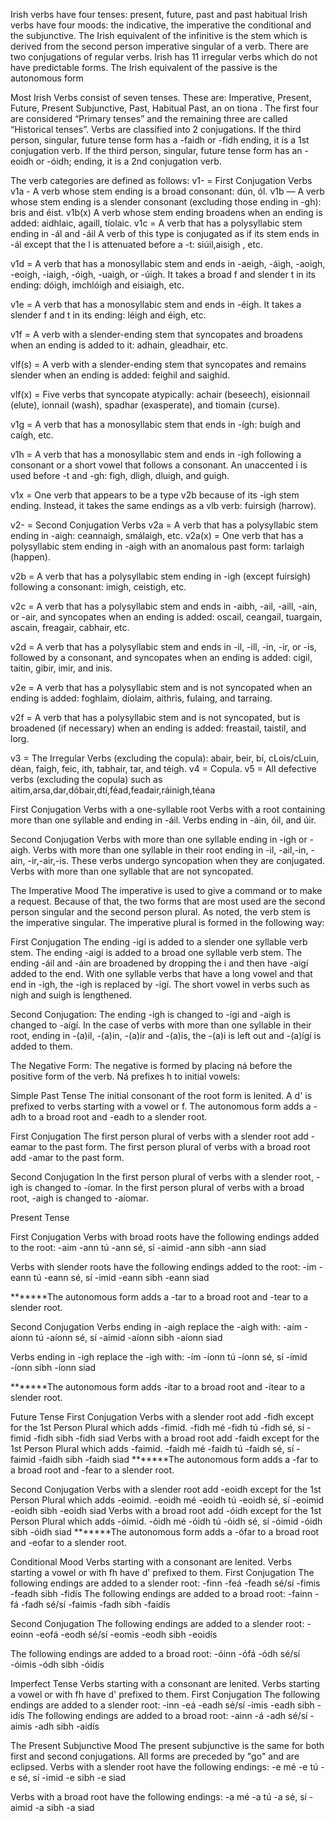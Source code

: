Irish verbs have four tenses: present, future, past and past habitual
Irish verbs have four moods: the indicative, the imperative the conditional and the subjunctive.
The Irish equivalent of the infinitive is the stem which is derived from the second person imperative singular of a verb.
There are two conjugations of regular verbs.
Irish has 11 irregular verbs which do not have predictable forms.
The Irish equivalent of the passive is the autonomous form

Most Irish Verbs consist of seven tenses. These are:
Imperative, Present, Future, Present Subjunctive, Past, Habitual Past, an on tiona .
The first four are considered “Primary tenses” and the remaining three are called “Historical tenses”.
Verbs are classified into 2 conjugations. If the third person, singular, future tense form has a -faidh or -fidh ending, it is a 1st conjugation verb. If the third person, singular, future tense form has an -eoidh or -óidh; ending, it is a 2nd conjugation verb.

The verb categories are defined as follows:
v1- = First Conjugation Verbs
v1a - A verb whose stem ending is a broad consonant:
dún, ól.
v1b — A verb whose stem ending is a slender consonant
(excluding those ending in -gh): bris and éist.	
v1b(x) A verb whose stem ending broadens when an ending is added: aidhlaic, agaill, tíolaic.
v1c = A verb that has a polysyllabic stem ending in -ál and -áil
A verb of this type is conjugated as if its stem ends in -ál except that the l is attenuated before a -t: siúil,aisigh , etc.

v1d = A verb that has a monosyllabic stem and ends in
-aeigh, -áigh, -aoigh, -eoigh, -iaigh, -óigh,
-uaigh, or -úigh. It takes a broad f and
slender t in its ending:
dóigh, imchlóigh and eisiaigh, etc.

v1e = A verb that has a monosyllabic stem and ends in -éigh.
It takes a slender f and t in its ending:
léigh and éigh, etc.

v1f = A verb with a slender-ending stem that syncopates and broadens when an ending is added to it: adhain, gleadhair, etc.

vlf(s) = A verb with a slender-ending stem that syncopates and remains slender when an ending is added: feighil and saighid.

vlf(x) = Five verbs that syncopate atypically:
achair (beseech), eisionnail (elute), ionnail (wash), spadhar (exasperate), and tiomain (curse).

v1g = A verb that has a monosyllabic stem that ends in -ígh:
buígh and caígh, etc.

v1h = A verb that has a monosyllabic stem and ends in -igh following a consonant or a short vowel that follows a consonant. An unaccented i is used before -t and -gh:
figh, dligh, dluigh, and guigh.

v1x = One verb that appears to be a type v2b because of its -igh stem ending. Instead, it takes the same endings as a vlb verb: fuirsigh (harrow).

v2- = Second Conjugation Verbs
v2a = A verb that has a polysyllabic stem ending in -aigh:
ceannaigh, smálaigh, etc.
v2a(x) = One verb that has a polysyllabic stem ending in -aigh with an anomalous past form: tarlaigh (happen).

v2b = A verb that has a polysyllabic stem ending in -igh
(except fuirsigh) following a consonant:
imigh, ceistigh, etc.

v2c = A verb that has a polysyllabic stem and ends in -aibh, -ail, -aill, -ain, or -air,
and syncopates when an ending is added:
oscail, ceangail, tuargain, ascain, freagair, cabhair, etc.

v2d = A verb that has a polysyllabic stem and ends in -il, -ill, -in, -ir, or -is, followed by a consonant, and syncopates when an ending is added:
cigil, taitin, gibir, imir, and inis.

v2e = A verb that has a polysyllabic stem and is not syncopated
when an ending is added:
foghlaim, díolaim, aithris, fulaing, and tarraing.

v2f = A verb that has a polysyllabic stem and is not syncopated,
but is broadened (if necessary) when an ending is added: freastail, taistil, and lorg.

v3 = The Irregular Verbs (excluding the copula):
abair, beir, bí, cLois/cLuin, déan, faigh,
feic, ith, tabhair, tar, and téigh.
v4 = Copula.
v5 = All defective verbs (excluding the copula) such as
aitim,arsa,dar,dóbair,dtí,féad,feadair,ráinigh,téana





First Conjugation
Verbs with a one-syllable root
Verbs with a root containing more than one syllable and ending in -áil.
Verbs ending in -áin, óil, and úir.

Second Conjugation
Verbs with more than one syllable ending in -igh or -aigh.
Verbs with more than one syllable in their root ending in -il, -ail,-in, -ain, -ir,-air,-is. These verbs undergo syncopation when they are conjugated.
Verbs with more than one syllable that are not syncopated.


The Imperative Mood
The imperative is used to give a command or to make a request. 
Because of that, the two forms that are most used are the second person singular and the second person plural.
As noted, the verb stem is the imperative singular.
The imperative plural is formed in the following way:

First Conjugation
The ending -igí is added to a slender one syllable verb stem.
The ending -aigí is added to a broad one syllable verb stem.
The ending -áil and -áin are broadened by dropping the i and then have -aigí added to the end.
With one syllable verbs that have a long vowel and that end in -igh, the -igh is replaced by -igí.
The short vowel in verbs such as nigh and suigh is lengthened.

Second Conjugation:
The ending -igh is changed to -ígi and -aigh is changed to -aígí.
In the case of verbs with more than one syllable in their root, ending in -(a)il, -(a)in, -(a)ir and -(a)is, the -(a)i is left out and -(a)ígí is added to them.


The Negative Form:
The negative is formed by placing ná before the positive form of the verb. Ná prefixes h to initial vowels:

Simple Past Tense
The initial consonant of the root form is lenited.
A d' is prefixed to verbs starting with a vowel or f.
The autonomous form adds a -adh to a broad root and -eadh to a slender root.

First Conjugation
The first person plural of verbs with a slender root add -eamar to the past form.
The first person plural of verbs with a broad root add -amar to the past form.

Second Conjugation
In the first person plural of verbs with a slender root, -igh is changed to -íomar.
In the first person plural of verbs with a broad root, -aigh is changed to -aíomar.


Present Tense

First Conjugation
Verbs with broad roots have the following endings added to the root:
-aim
-ann tú
-ann sé, sí
-aimid
-ann sibh
-ann siad

Verbs with slender roots have the following endings added to the root:
-im
-eann tú
-eann sé, sí
-imid
-eann sibh
-eann siad

*******The autonomous form adds a -tar to a broad root and -tear to a slender root.

Second Conjugation
Verbs ending in -aigh replace the -aigh with:
-aím
-aíonn tú
-aíonn  sé, sí
-aímid
-aíonn  sibh
-aíonn  siad

Verbs ending in -igh replace the -igh with:
-ím
-íonn tú
-íonn  sé, sí
-ímid
-íonn  sibh
-íonn  siad
 
*******The autonomous form adds -ítar to a broad root and -ítear to a slender root.

Future Tense
First Conjugation
Verbs with a slender root add -fidh except for the 1st Person Plural which adds -fimid.
-fidh mé
-fidh tú
-fidh sé, sí
-fimid
-fidh sibh
-fidh siad
Verbs with a broad root add -faidh except for the 1st Person Plural which adds -faimid.
-faidh mé
-faidh tú
-faidh sé, sí
-faimid
-faidh sibh
-faidh siad
*******The autonomous form adds a -far to a broad root and -fear to a slender root.

Second Conjugation
Verbs with a slender root add -eoidh except for the 1st Person Plural which adds -eoimid.
-eoidh mé
-eoidh tú
-eoidh sé, sí
-eoimid
-eoidh sibh
-eoidh siad
Verbs with a broad root add -óidh except for the 1st Person Plural which adds -óimid.
-óidh mé
-óidh tú
-óidh sé, sí
-óimid
-óidh sibh
-óidh siad
*******The autonomous form adds a -ófar to a broad root and -eofar to a slender root.

Conditional Mood
Verbs starting with a consonant are lenited.
Verbs starting a vowel or with fh have d' prefixed to them.
First Conjugation
The following endings are added to a slender root:
-finn
-feá
-feadh sé/sí
-fimis
-feadh sibh
-fidís
The following endings are added to a broad root:
-fainn
-fá
-fadh sé/sí
-faimis
-fadh sibh
-faidís

Second Conjugation
The following endings are added to a slender root:
-eoinn
-eofá
-eodh sé/sí
-eomis
-eodh sibh
-eoidís

The following endings are added to a broad root:
-óinn
-ófá
-ódh sé/sí
-óimis
-ódh sibh
-óidís

Imperfect Tense
Verbs starting with a consonant are lenited.
Verbs starting a vowel or with fh have d' prefixed to them.
First Conjugation
The following endings are added to a slender root:
-inn
-eá
-eadh sé/sí
-imis
-eadh sibh
-idís
The following endings are added to a broad root:
-ainn
-á
-adh sé/sí
-aimis
-adh sibh
-aidís

The Present Subjunctive Mood
The present subjunctive is the same for both first and second conjugations.
All forms are preceded by "go" and are eclipsed.
Verbs with a slender root have the following endings:
-e mé
-e tú
-e sé, sí
-imid
-e sibh
-e siad

Verbs with a broad root have the following endings:
-a mé
-a tú
-a sé, sí
-aimid
-a sibh
-a siad